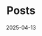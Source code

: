 ---
title: "Posts"
summary: "List of all posts for Adri Antunez personal blog"
date: 2025-04-13
robots: "noindex, follow" # No index
---